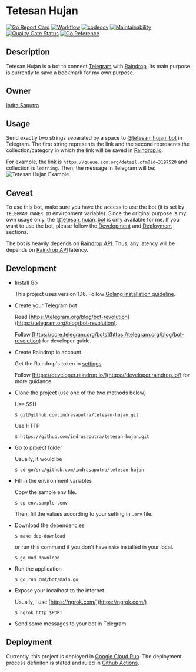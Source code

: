 # Tetesan Hujan

[![Go Report Card](https://goreportcard.com/badge/github.com/indrasaputra/tetesan-hujan)](https://goreportcard.com/report/github.com/indrasaputra/tetesan-hujan)
[![Workflow](https://github.com/indrasaputra/tetesan-hujan/workflows/Test/badge.svg)](https://github.com/indrasaputra/tetesan-hujan/actions)
[![codecov](https://codecov.io/gh/indrasaputra/tetesan-hujan/branch/main/graph/badge.svg?token=R17RPYS094)](https://codecov.io/gh/indrasaputra/tetesan-hujan)
[![Maintainability](https://api.codeclimate.com/v1/badges/e2e45026960fb8cf7725/maintainability)](https://codeclimate.com/github/indrasaputra/tetesan-hujan/maintainability)
[![Quality Gate Status](https://sonarcloud.io/api/project_badges/measure?project=indrasaputra_tetesan-hujan&metric=alert_status)](https://sonarcloud.io/dashboard?id=indrasaputra_tetesan-hujan)
[![Go Reference](https://pkg.go.dev/badge/github.com/indrasaputra/tetesan-hujan.svg)](https://pkg.go.dev/github.com/indrasaputra/tetesan-hujan)

## Description

Tetesan Hujan is a bot to connect [Telegram](https://telegram.org/) with [Raindrop](https://raindrop.io/).
Its main purpose is currently to save a bookmark for my own purpose.

## Owner

[Indra Saputra](https://github.com/indrasaputra)

## Usage

Send exactly two strings separated by a space to [@tetesan_hujan_bot](t.me/tetesan_hujan_bot) in Telegram.
The first string represents the link and the second represents the collection/category in which the link will be saved in [Raindrop.io](https://raindrop.io/).

For example, the link is `https://queue.acm.org/detail.cfm?id=3197520` and collection is `learning`. Then, the message in Telegram will be:
![Tetesan Hujan Example](https://user-images.githubusercontent.com/4661221/110271587-efffc380-7ffa-11eb-830c-2b18d62133b5.png)

## Caveat

To use this bot, make sure you have the access to use the bot (it is set by `TELEGRAM_OWNER_ID` environment variable).
Since the original purpose is my own usage only, the [@tetesan_hujan_bot](t.me/tetesan_hujan_bot) is only available for me.
If you want to use the bot, please follow the [Development](#development) and [Deployment](#deployment) sections.

The bot is heavily depends on [Raindrop API](https://developer.raindrop.io/).
Thus, any latency will be depends on [Raindrop API](https://developer.raindrop.io/) latency.

## Development

- Install Go

    This project uses version 1.16. Follow [Golang installation guideline](https://golang.org/doc/install).

- Create your Telegram bot

    Read [https://telegram.org/blog/bot-revolution](https://telegram.org/blog/bot-revolution).

    Follow [https://core.telegram.org/bots](https://telegram.org/blog/bot-revolution) for developer guide.

- Create Raindrop.io account

    Get the Raindrop's token in [settings](https://app.raindrop.io/settings/integrations).

    Follow [https://developer.raindrop.io/](https://developer.raindrop.io/) for more guidance.

- Clone the project (use one of the two methods below)

    Use SSH
    ```
    $ git@github.com:indrasaputra/tetesan-hujan.git
    ```
    
    Use HTTP
    ```
    $ https://github.com/indrasaputra/tetesan-hujan.git
    ```

- Go to project folder

    Usually, it would be
    ```
    $ cd go/src/github.com/indrasaputra/tetesan-hujan
    ```

- Fill in the environment variables

    Copy the sample env file.
    ```
    $ cp env.sample .env
    ```
    Then, fill the values according to your setting in `.env` file.

- Download the dependencies

    ```
    $ make dep-download
    ```
    or run this command if you don't have `make` installed in your local.
    ```
    $ go mod download 
    ```

- Run the application

    ```
    $ go run cmd/bot/main.go
    ```

- Expose your localhost to the internet

    Usually, I use [https://ngrok.com/](https://ngrok.com/)
    ```
    $ ngrok http $PORT
    ```

- Send some messages to your bot in Telegram.

## Deployment

Currently, this project is deployed in [Google Cloud Run](https://cloud.google.com/run).
The deployment process definiton is stated and ruled in [Github Actions](https://github.com/indrasaputra/tetesan-hujan/blob/main/.github/workflows/test-and-deploy.yml).